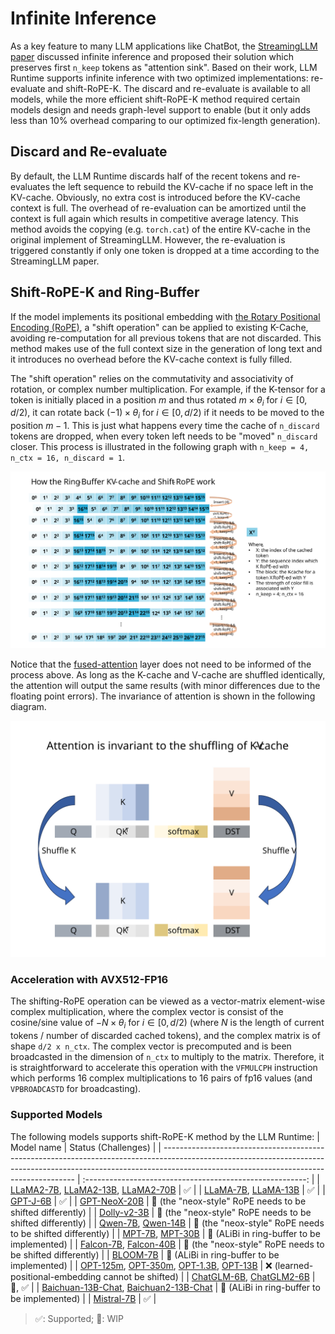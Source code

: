 Infinite Inference
==================

As a key feature to many LLM applications like ChatBot, the [StreamingLLM paper](https://arxiv.org/abs/2309.17453) discussed infinite inference and proposed their solution which preserves first `n_keep` tokens as "attention sink". Based on their work, LLM Runtime supports infinite inference with two optimized implementations: re-evaluate and shift-RoPE-K. The discard and re-evaluate is available to all models, while the more efficient shift-RoPE-K method required certain models design and needs graph-level support to enable (but it only adds less than 10% overhead comparing to our optimized fix-length generation).

## Discard and Re-evaluate
By default, the LLM Runtime discards half of the recent tokens and re-evaluates the left sequence to rebuild the KV-cache if no space left in the KV-cache. Obviously, no extra cost is introduced before the KV-cache context is full. The overhead of re-evaluation can be amortized until the context is full again which results in competitive average latency. This method avoids the copying (e.g. `torch.cat`) of the entire KV-cache in the original implement of StreamingLLM. However, the re-evaluation is triggered constantly if only one token is dropped at a time according to the StreamingLLM paper.

## Shift-RoPE-K and Ring-Buffer
If the model implements its positional embedding with [the Rotary Positional Encoding (RoPE)](https://arxiv.org/abs/2104.09864), a "shift operation" can be applied to existing K-Cache, avoiding re-computation for all previous tokens that are not discarded. This method makes use of the full context size in the generation of long text and it introduces no overhead before the KV-cache context is fully filled.

The "shift operation" relies on the commutativity and associativity of rotation, or complex number multiplication. For example, if the K-tensor for a token is initially placed in a position $m$ and thus rotated $m\times\theta_i \text{ for } i \in \left[0, d/2\right)$, it can rotate back $(-1)\times\theta_i \text{ for } i \in \left[0, d/2\right)$ if it needs to be moved to the position $m-1$. This is just what happens every time the cache of `n_discard` tokens are dropped, when every token left needs to be "moved" `n_discard` closer. This process is illustrated in the following graph with `n_keep = 4, n_ctx = 16, n_discard = 1`.

![Shift-RoPE graph](./imgs/shift-rope.svg)

Notice that the [fused-attention](./fused_attention.md) layer does not need to be informed of the process above. As long as the K-cache and V-cache are shuffled identically, the attention will output the same results (with minor differences due to the floating point errors). The invariance of attention is shown in the following diagram.

![Attention's shuffle invariance](./imgs/shuffle-attn.svg)

### Acceleration with AVX512-FP16
The shifting-RoPE operation can be viewed as a vector-matrix element-wise complex multiplication, where the complex vector is consist of the cosine/sine value of $-N \times \theta_i \text{ for } i \in \left[0, d/2\right)$ (where $N$ is the length of current tokens / number of discarded cached tokens), and the complex matrix is of shape `d/2 x n_ctx`. The complex vector is precomputed and is been broadcasted in the dimension of `n_ctx` to multiply to the matrix. Therefore, it is straightforward to accelerate this operation with the `VFMULCPH` instruction which performs 16 complex multiplications to 16 pairs of fp16 values (and `VPBROADCASTD` for broadcasting).

### Supported Models
The following models supports shift-RoPE-K method by the LLM Runtime:
| Model name                                                                                                                                                                                                           |                    Status (Challenges)                    |
| -------------------------------------------------------------------------------------------------------------------------------------------------------------------------------------------------------------------- | :-------------------------------------------------------: |
| [LLaMA2-7B](https://huggingface.co/meta-llama/Llama-2-7b-chat-hf), [LLaMA2-13B](https://huggingface.co/meta-llama/Llama-2-13b-chat-hf), [LLaMA2-70B](https://huggingface.co/meta-llama/Llama-2-70b-chat-hf)          |                             ✅                             |
| [LLaMA-7B](https://huggingface.co/decapoda-research/llama-7b-hf), [LLaMA-13B](https://huggingface.co/decapoda-research/llama-13b-hf)                                                                                 |                             ✅                             |
| [GPT-J-6B](https://huggingface.co/EleutherAI/gpt-j-6b)                                                                                                                                                               |                             ✅                             |
| [GPT-NeoX-20B](https://huggingface.co/EleutherAI/gpt-neox-20b)                                                                                                                                                       | 🚧 (the "neox-style" RoPE needs to be shifted differently) |
| [Dolly-v2-3B](https://huggingface.co/databricks/dolly-v2-3b)                                                                                                                                                         | 🚧 (the "neox-style" RoPE needs to be shifted differently) |
| [Qwen-7B](https://huggingface.co/Qwen/Qwen-7B-Chat), [Qwen-14B](https://huggingface.co/Qwen/Qwen-14B-Chat)                                                                                                                                                         | 🚧 (the "neox-style" RoPE needs to be shifted differently) |
| [MPT-7B](https://huggingface.co/mosaicml/mpt-7b), [MPT-30B](https://huggingface.co/mosaicml/mpt-30b)                                                                                                                 |        🚧 (ALiBi in ring-buffer to be implemented)         |
| [Falcon-7B](https://huggingface.co/tiiuae/falcon-7b), [Falcon-40B](https://huggingface.co/tiiuae/falcon-40b)                                                                                                         | 🚧 (the "neox-style" RoPE needs to be shifted differently) |
| [BLOOM-7B](https://huggingface.co/bigscience/bloomz-7b1)                                                                                                                                                             |        🚧 (ALiBi in ring-buffer to be implemented)         |
| [OPT-125m](https://huggingface.co/facebook/opt-125m), [OPT-350m](https://huggingface.co/facebook/opt-350m), [OPT-1.3B](https://huggingface.co/facebook/opt-1.3b), [OPT-13B](https://huggingface.co/facebook/opt-13b) |    ❌ (learned-positional-embedding cannot be shifted)     |
| [ChatGLM-6B](https://huggingface.co/THUDM/chatglm-6b), [ChatGLM2-6B](https://huggingface.co/THUDM/chatglm2-6b)                                                                                                       |                           🚧, ✅                            |
| [Baichuan-13B-Chat](https://huggingface.co/baichuan-inc/Baichuan-13B-Chat), [Baichuan2-13B-Chat](https://huggingface.co/baichuan-inc/Baichuan2-13B-Chat)                                                             |        🚧 (ALiBi in ring-buffer to be implemented)         |
| [Mistral-7B](https://huggingface.co/mistralai/Mistral-7B-v0.1)                                                                                                                                                       |                             ✅                             |

> ✅: Supported; 🚧: WIP

